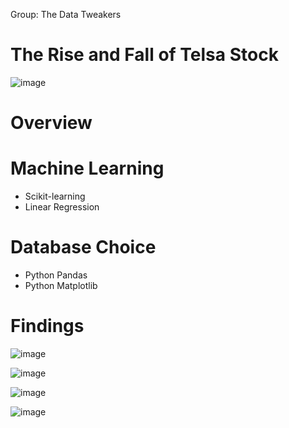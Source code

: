 Group: The Data Tweakers

# The Rise and Fall of Telsa Stock


![image](https://github.com/mloayzam/the_data_tweakers/assets/143963189/06f2ab71-9f11-4ada-89b6-2b36033d2d5b)




# Overview





# Machine Learning

* Scikit-learning
* Linear Regression


# Database Choice

* Python Pandas
* Python Matplotlib


# Findings

![image](https://github.com/mloayzam/the_data_tweakers/assets/143963189/d7b5b545-6858-4556-9c82-c3518a5ad095)



![image](https://github.com/mloayzam/the_data_tweakers/assets/143963189/2e96107f-1d69-433c-806c-23d4cfee9e59)



![image](https://github.com/mloayzam/the_data_tweakers/assets/143963189/c0c46201-d640-4dc6-9e7e-595befc1e09d)


![image](https://github.com/mloayzam/the_data_tweakers/assets/143963189/97a84e8f-2716-4d87-baca-e4c114f16294)


